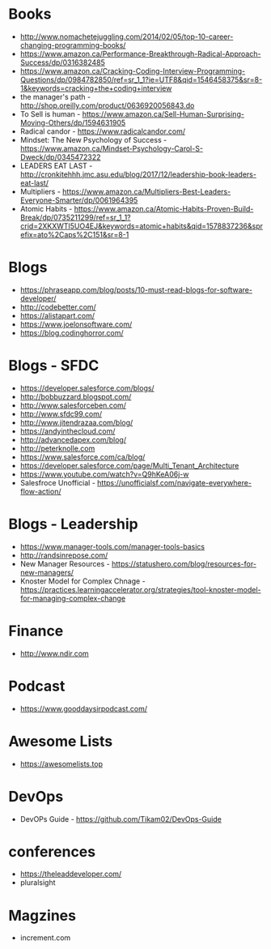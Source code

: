 # Books
* http://www.nomachetejuggling.com/2014/02/05/top-10-career-changing-programming-books/
* https://www.amazon.ca/Performance-Breakthrough-Radical-Approach-Success/dp/0316382485
* https://www.amazon.ca/Cracking-Coding-Interview-Programming-Questions/dp/0984782850/ref=sr_1_1?ie=UTF8&qid=1546458375&sr=8-1&keywords=cracking+the+coding+interview
* the manager's path - http://shop.oreilly.com/product/0636920056843.do
* To Sell is human - https://www.amazon.ca/Sell-Human-Surprising-Moving-Others/dp/1594631905
* Radical candor - https://www.radicalcandor.com/
* Mindset: The New Psychology of Success - https://www.amazon.ca/Mindset-Psychology-Carol-S-Dweck/dp/0345472322
* LEADERS EAT LAST - http://cronkitehhh.jmc.asu.edu/blog/2017/12/leadership-book-leaders-eat-last/
* Multipliers - https://www.amazon.ca/Multipliers-Best-Leaders-Everyone-Smarter/dp/0061964395
* Atomic Habits - https://www.amazon.ca/Atomic-Habits-Proven-Build-Break/dp/0735211299/ref=sr_1_1?crid=2XKXWTI5UO4EJ&keywords=atomic+habits&qid=1578837236&sprefix=ato%2Caps%2C151&sr=8-1


# Blogs
* https://phraseapp.com/blog/posts/10-must-read-blogs-for-software-developer/
* http://codebetter.com/
* https://alistapart.com/
* https://www.joelonsoftware.com/
* https://blog.codinghorror.com/


# Blogs - SFDC
* https://developer.salesforce.com/blogs/
* http://bobbuzzard.blogspot.com/
* http://www.salesforceben.com/
* http://www.sfdc99.com/
* http://www.jitendrazaa.com/blog/
* https://andyinthecloud.com/
* http://advancedapex.com/blog/
* http://peterknolle.com
* https://www.salesforce.com/ca/blog/
* https://developer.salesforce.com/page/Multi_Tenant_Architecture 
* https://www.youtube.com/watch?v=Q9hKeA06j-w 
* Salesfroce Unofficial - https://unofficialsf.com/navigate-everywhere-flow-action/

# Blogs - Leadership
* https://www.manager-tools.com/manager-tools-basics
* http://randsinrepose.com/
* New Manager Resources - https://statushero.com/blog/resources-for-new-managers/
* Knoster Model for Complex Chnage - https://practices.learningaccelerator.org/strategies/tool-knoster-model-for-managing-complex-change

# Finance
* http://www.ndir.com

# Podcast
* https://www.gooddaysirpodcast.com/

# Awesome Lists
* https://awesomelists.top

# DevOps
* DevOPs Guide - https://github.com/Tikam02/DevOps-Guide


# conferences
* https://theleaddeveloper.com/
* pluralsight 

# Magzines
* increment.com
